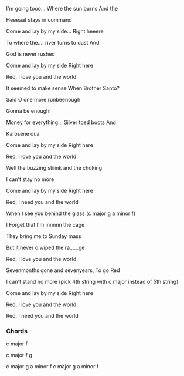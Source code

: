 I'm going tooo... Where the sun burns And the

Heeeaat stays in command

Come and lay by my side... Right heeere



To where the.... river turns to dust And

God is never rushed

Come and lay by my side Right here



Red, I love you and the world



It seemed to make sense When Brother Santo? 

Said O one more runbeenough

Gonna be enough!



Money for everything... Silver toed boots And

Karosene oua

Come and lay by my side Right here



Red, I love you and the world



Well the buzzing stiiink and the choking

I can't stay no more

Come and lay by my side Right here



Red, I need you and the world



When I see you behind the glass (c major g  a minor f)

I Forget that I'm innnnn the cage

They bring me to Sunday mass

But it never o wiped the ra......ge



Red, I love you and the world



Sevenmonths gone and sevenyears, To go Red

I can't stand no more (pick 4th string with c major instead of 5th string)

Come and lay by my side Right here



Red, I love you and the world

Red, I need you and the world

### Chords
c major f 

c major f g

c major g  a minor f    c major g  a minor f 
